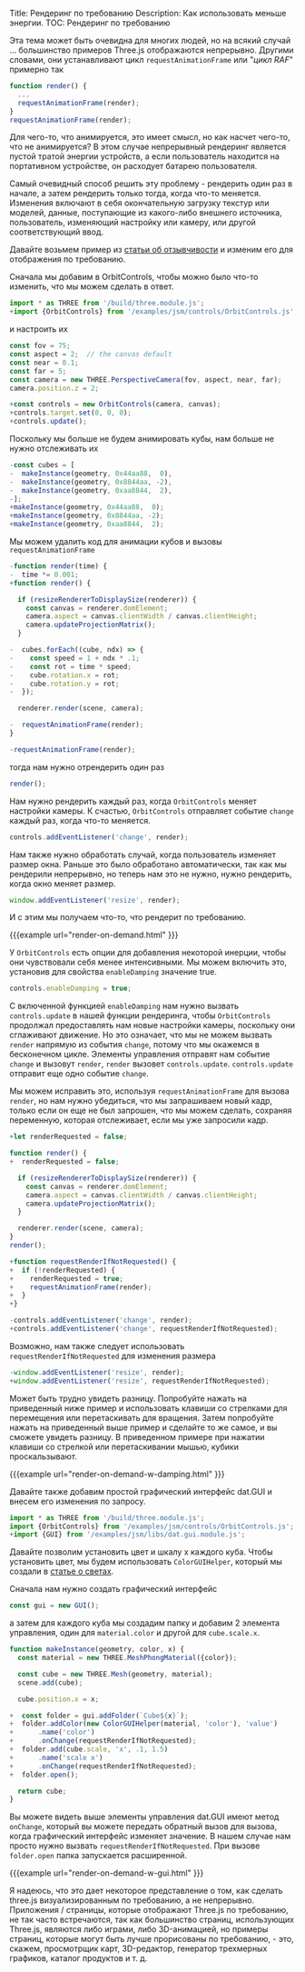 Title: Рендеринг по требованию
Description: Как использовать меньше энергии.
TOC: Рендеринг по требованию

Эта тема может быть очевидна для многих людей, но на всякий случай ... большинство примеров Three.js отображаются непрерывно. Другими словами, они устанавливают цикл
`requestAnimationFrame` или "*цикл RAF*" примерно так 

```js
function render() {
  ...
  requestAnimationFrame(render);
}
requestAnimationFrame(render);
```

Для чего-то, что анимируется, это имеет смысл, но как насчет чего-то, что не анимируется? В этом случае непрерывный рендеринг 
является пустой тратой энергии устройств, а если пользователь находится на портативном устройстве, он расходует батарею пользователя. 

Самый очевидный способ решить эту проблему - рендерить один раз в начале, а затем рендерить только тогда, когда что-то меняется. 
Изменения включают в себя окончательную загрузку текстур или моделей, 
данные, поступающие из какого-либо внешнего источника, пользователь, изменяющий настройку или камеру, или другой соответствующий ввод. 

Давайте возьмем пример из [статьи об отзывчивости](responsive.html)
и изменим его для отображения по требованию. 

Сначала мы добавим в OrbitControls, чтобы можно было что-то изменить, что мы можем сделать в ответ. 

```js
import * as THREE from '/build/three.module.js';
+import {OrbitControls} from '/examples/jsm/controls/OrbitControls.js';
```

и настроить их

```js
const fov = 75;
const aspect = 2;  // the canvas default
const near = 0.1;
const far = 5;
const camera = new THREE.PerspectiveCamera(fov, aspect, near, far);
camera.position.z = 2;

+const controls = new OrbitControls(camera, canvas);
+controls.target.set(0, 0, 0);
+controls.update();
```

Поскольку мы больше не будем анимировать кубы, нам больше не нужно отслеживать их 

```js
-const cubes = [
-  makeInstance(geometry, 0x44aa88,  0),
-  makeInstance(geometry, 0x8844aa, -2),
-  makeInstance(geometry, 0xaa8844,  2),
-];
+makeInstance(geometry, 0x44aa88,  0);
+makeInstance(geometry, 0x8844aa, -2);
+makeInstance(geometry, 0xaa8844,  2);
```

Мы можем удалить код для анимации кубов и вызовы `requestAnimationFrame`

```js
-function render(time) {
-  time *= 0.001;
+function render() {

  if (resizeRendererToDisplaySize(renderer)) {
    const canvas = renderer.domElement;
    camera.aspect = canvas.clientWidth / canvas.clientHeight;
    camera.updateProjectionMatrix();
  }

-  cubes.forEach((cube, ndx) => {
-    const speed = 1 + ndx * .1;
-    const rot = time * speed;
-    cube.rotation.x = rot;
-    cube.rotation.y = rot;
-  });

  renderer.render(scene, camera);

-  requestAnimationFrame(render);
}

-requestAnimationFrame(render);
```

тогда нам нужно отрендерить один раз

```js
render();
```

Нам нужно рендерить каждый раз, когда `OrbitControls` меняет настройки камеры. К счастью, `OrbitControls` отправляет событие `change` каждый раз, когда что-то меняется. 

```js
controls.addEventListener('change', render);
```

Нам также нужно обработать случай, когда пользователь изменяет размер окна. 
Раньше это было обработано автоматически, так как мы рендерили непрерывно, 
но теперь нам это не нужно, нужно рендерить, когда окно меняет размер. 

```js
window.addEventListener('resize', render);
```

И с этим мы получаем что-то, что рендерит по требованию.

{{{example url="render-on-demand.html" }}}

У `OrbitControls` есть опции для добавления некоторой инерции, чтобы они чувствовали себя менее интенсивными. 
Мы можем включить это, установив для свойства `enableDamping` значение true. 

```js
controls.enableDamping = true;
```



С включенной функцией `enableDamping` нам нужно вызвать `controls.update` в нашей функции рендеринга, 
чтобы `OrbitControls` продолжал предоставлять нам новые настройки камеры, поскольку они сглаживают движение. 
Но это означает, что мы не можем вызвать `render` напрямую из события `change`, потому что мы окажемся в бесконечном цикле. 
Элементы управления отправят нам событие `change` и вызовут `render`, `render` вызовет `controls.update`.
`controls.update` отправит еще одно событие `change`. 

Мы можем исправить это, используя `requestAnimationFrame` для вызова `render`, но нам нужно убедиться, что мы запрашиваем новый кадр,
только если он еще не был запрошен, что мы можем сделать, сохраняя переменную, которая отслеживает, если мы уже запросили кадр. 

```js
+let renderRequested = false;

function render() {
+  renderRequested = false;

  if (resizeRendererToDisplaySize(renderer)) {
    const canvas = renderer.domElement;
    camera.aspect = canvas.clientWidth / canvas.clientHeight;
    camera.updateProjectionMatrix();
  }

  renderer.render(scene, camera);
}
render();

+function requestRenderIfNotRequested() {
+  if (!renderRequested) {
+    renderRequested = true;
+    requestAnimationFrame(render);
+  }
+}

-controls.addEventListener('change', render);
+controls.addEventListener('change', requestRenderIfNotRequested);
```

Возможно, нам также следует использовать `requestRenderIfNotRequested` для изменения размера 

```js
-window.addEventListener('resize', render);
+window.addEventListener('resize', requestRenderIfNotRequested);
```

Может быть трудно увидеть разницу. Попробуйте нажать на приведенный ниже пример и использовать
клавиши со стрелками для перемещения или перетаскивать для вращения. 
Затем попробуйте нажать на приведенный выше пример и сделайте то же самое, и вы сможете увидеть разницу. 
В приведенном примере при нажатии клавиши со стрелкой или перетаскивании мышью, кубики проскальзывают. 

{{{example url="render-on-demand-w-damping.html" }}}

Давайте также добавим простой графический интерфейс dat.GUI и внесем его изменения по запросу. 

```js
import * as THREE from '/build/three.module.js';
import {OrbitControls} from '/examples/jsm/controls/OrbitControls.js';
+import {GUI} from '/examples/jsm/libs/dat.gui.module.js';
```

Давайте позволим установить цвет и шкалу х каждого куба. Чтобы установить цвет, мы будем использовать `ColorGUIHelper`, который мы создали в [статье о светах](lights.html).

Сначала нам нужно создать графический интерфейс

```js
const gui = new GUI();
```

а затем для каждого куба мы создадим папку и добавим 2 элемента управления, 
один для `material.color` и другой для `cube.scale.x`. 

```js
function makeInstance(geometry, color, x) {
  const material = new THREE.MeshPhongMaterial({color});

  const cube = new THREE.Mesh(geometry, material);
  scene.add(cube);

  cube.position.x = x;

+  const folder = gui.addFolder(`Cube${x}`);
+  folder.addColor(new ColorGUIHelper(material, 'color'), 'value')
+      .name('color')
+      .onChange(requestRenderIfNotRequested);
+  folder.add(cube.scale, 'x', .1, 1.5)
+      .name('scale x')
+      .onChange(requestRenderIfNotRequested);
+  folder.open();

  return cube;
}
```

Вы можете видеть выше элементы управления dat.GUI имеют метод `onChange`, 
который вы можете передать обратный вызов для вызова, когда графический интерфейс изменяет значение.
В нашем случае нам просто нужно вызвать `requestRenderIfNotRequested`. При вызове `folder.open` папка запускается расширенной. 

{{{example url="render-on-demand-w-gui.html" }}}

Я надеюсь, что это дает некоторое представление о том, как сделать three.js визуализированным 
по требованию, а не непрерывно. Приложения / страницы, которые отображают Three.js по требованию, 
не так часто встречаются, так как большинство страниц, использующих Three.js, являются либо играми, 
либо 3D-анимацией, но примеры страниц, которые могут быть лучше прорисованы по требованию, - это, 
скажем, просмотрщик карт, 3D-редактор, генератор трехмерных графиков, каталог продуктов и т. д. 
